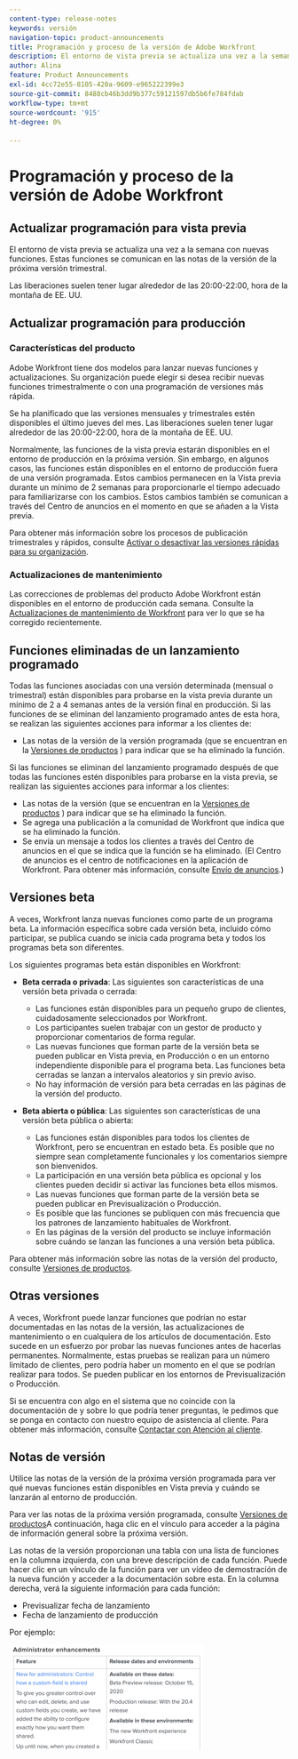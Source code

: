 ```yaml
---
content-type: release-notes
keywords: versión
navigation-topic: product-announcements
title: Programación y proceso de la versión de Adobe Workfront
description: El entorno de vista previa se actualiza una vez a la semana con nuevas funciones. Estas funciones se comunican en las notas de la versión de la próxima versión trimestral.
author: Alina
feature: Product Announcements
exl-id: 4cc72e55-8105-420a-9609-e965222399e3
source-git-commit: 8488cb46b3dd9b377c59121597db5b6fe784fdab
workflow-type: tm+mt
source-wordcount: '915'
ht-degree: 0%

---
```


# Programación y proceso de la versión de Adobe Workfront

## Actualizar programación para vista previa

El entorno de vista previa se actualiza una vez a la semana con nuevas funciones. Estas funciones se comunican en las notas de la versión de la próxima versión trimestral.

Las liberaciones suelen tener lugar alrededor de las 20:00-22:00, hora de la montaña de EE. UU.

## Actualizar programación para producción

### Características del producto


Adobe Workfront tiene dos modelos para lanzar nuevas funciones y actualizaciones. Su organización puede elegir si desea recibir nuevas funciones trimestralmente o con una programación de versiones más rápida.

Se ha planificado que las versiones mensuales y trimestrales estén disponibles el último jueves del mes. Las liberaciones suelen tener lugar alrededor de las 20:00-22:00, hora de la montaña de EE. UU.

Normalmente, las funciones de la vista previa estarán disponibles en el entorno de producción en la próxima versión. Sin embargo, en algunos casos, las funciones están disponibles en el entorno de producción fuera de una versión programada. Estos cambios permanecen en la Vista previa durante un mínimo de 2 semanas para proporcionarle el tiempo adecuado para familiarizarse con los cambios. Estos cambios también se comunican a través del Centro de anuncios en el momento en que se añaden a la Vista previa.

Para obtener más información sobre los procesos de publicación trimestrales y rápidos, consulte [Activar o desactivar las versiones rápidas para su organización](/help/quicksilver/administration-and-setup/set-up-workfront/configure-system-defaults/enable-fast-release-process.md).

### Actualizaciones de mantenimiento

Las correcciones de problemas del producto Adobe Workfront están disponibles en el entorno de producción cada semana. Consulte la [Actualizaciones de mantenimiento de Workfront](https://experienceleague.adobe.com/docs/workfront-known-issues/releases/current-updates.html) para ver lo que se ha corregido recientemente.

## Funciones eliminadas de un lanzamiento programado

Todas las funciones asociadas con una versión determinada (mensual o trimestral) están disponibles para probarse en la vista previa durante un mínimo de 2 a 4 semanas antes de la versión final en producción. Si las funciones de se eliminan del lanzamiento programado antes de esta hora, se realizan las siguientes acciones para informar a los clientes de:

* Las notas de la versión de la versión programada (que se encuentran en la [Versiones de productos](../../product-announcements/product-releases/product-releases.md) ) para indicar que se ha eliminado la función.

Si las funciones se eliminan del lanzamiento programado después de que todas las funciones estén disponibles para probarse en la vista previa, se realizan las siguientes acciones para informar a los clientes:

* Las notas de la versión (que se encuentran en la [Versiones de productos](../../product-announcements/product-releases/product-releases.md) ) para indicar que se ha eliminado la función.
* Se agrega una publicación a la comunidad de Workfront que indica que se ha eliminado la función.
* Se envía un mensaje a todos los clientes a través del Centro de anuncios en el que se indica que la función se ha eliminado. (El Centro de anuncios es el centro de notificaciones en la aplicación de Workfront. Para obtener más información, consulte [Envío de anuncios](../../administration-and-setup/get-started-wf-administration/view-send-announcements.md).)

## Versiones beta

A veces, Workfront lanza nuevas funciones como parte de un programa beta.
La información específica sobre cada versión beta, incluido cómo participar, se publica cuando se inicia cada programa beta y todos los programas beta son diferentes.

Los siguientes programas beta están disponibles en Workfront:

* **Beta cerrada o privada**: Las siguientes son características de una versión beta privada o cerrada:

   * Las funciones están disponibles para un pequeño grupo de clientes, cuidadosamente seleccionados por Workfront.
   * Los participantes suelen trabajar con un gestor de producto y proporcionar comentarios de forma regular.
   * Las nuevas funciones que forman parte de la versión beta se pueden publicar en Vista previa, en Producción o en un entorno independiente disponible para el programa beta. Las funciones beta cerradas se lanzan a intervalos aleatorios y sin previo aviso.
   * No hay información de versión para beta cerradas en las páginas de la versión del producto.

* **Beta abierta o pública**: Las siguientes son características de una versión beta pública o abierta:

   * Las funciones están disponibles para todos los clientes de Workfront, pero se encuentran en estado beta. Es posible que no siempre sean completamente funcionales y los comentarios siempre son bienvenidos.
   * La participación en una versión beta pública es opcional y los clientes pueden decidir si activar las funciones beta ellos mismos.
   * Las nuevas funciones que forman parte de la versión beta se pueden publicar en Previsualización o Producción.
   * Es posible que las funciones se publiquen con más frecuencia que los patrones de lanzamiento habituales de Workfront.
   * En las páginas de la versión del producto se incluye información sobre cuándo se lanzan las funciones a una versión beta pública.

Para obtener más información sobre las notas de la versión del producto, consulte [Versiones de productos](../../product-announcements/product-releases/product-releases.md).

## Otras versiones

A veces, Workfront puede lanzar funciones que podrían no estar documentadas en las notas de la versión, las actualizaciones de mantenimiento o en cualquiera de los artículos de documentación. Esto sucede en un esfuerzo por probar las nuevas funciones antes de hacerlas permanentes. Normalmente, estas pruebas se realizan para un número limitado de clientes, pero podría haber un momento en el que se podrían realizar para todos. Se pueden publicar en los entornos de Previsualización o Producción.

Si se encuentra con algo en el sistema que no coincide con la documentación de y sobre lo que podría tener preguntas, le pedimos que se ponga en contacto con nuestro equipo de asistencia al cliente. Para obtener más información, consulte [Contactar con Atención al cliente](../../workfront-basics/tips-tricks-and-troubleshooting/contact-customer-support.md).

## Notas de versión

Utilice las notas de la versión de la próxima versión programada para ver qué nuevas funciones están disponibles en Vista previa y cuándo se lanzarán al entorno de producción.

Para ver las notas de la próxima versión programada, consulte [Versiones de productos](../../product-announcements/product-releases/product-releases.md)A continuación, haga clic en el vínculo para acceder a la página de información general sobre la próxima versión.

Las notas de la versión proporcionan una tabla con una lista de funciones en la columna izquierda, con una breve descripción de cada función. Puede hacer clic en un vínculo de la función para ver un vídeo de demostración de la nueva función y acceder a la documentación sobre esta. En la columna derecha, verá la siguiente información para cada función:

* Previsualizar fecha de lanzamiento
* Fecha de lanzamiento de producción

Por ejemplo:

![](assets/release-notes-350x189.png)
